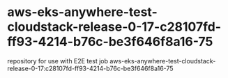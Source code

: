 # aws-eks-anywhere-test-cloudstack-release-0-17-c28107fd-ff93-4214-b76c-be3f646f8a16-75
repository for use with E2E test job aws-eks-anywhere-test-cloudstack-release-0-17:c28107fd-ff93-4214-b76c-be3f646f8a16-75
